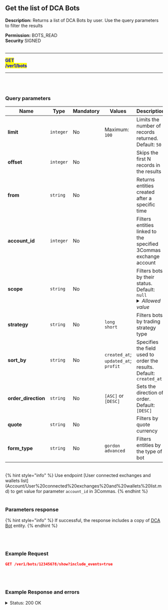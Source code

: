 ## Get the list of DCA Bots<br>

**Description:** Returns a list of DCA Bots by user. Use the query parameters to filter the results<br>

**Permission:** BOTS_READ<br>
**Security** SIGNED<br>
<br>

----------

<mark style="color:blue"><strong>GET<br>
<mark style="color:blue">**/ver1/bots**</strong>

----------

<br>
<br>

### Query parameters<br>

| Name | Type |	Mandatory |	Values	| Description|
|------|------|-----------|-----------------|------------|
|**limit** | `integer` | No |  Maximum: `100` | Limits the number of records returned.<br>Default: `50` |
|**offset** | `integer` | No |   | Skips the first N records in the results |
|**from** | `string` | No |   | Returns entities created after a specific time |
|**account_id** | `integer` | No |   | Filters entities linked to the specified 3Commas exchange account |
|**scope** | `string` | No |   | Filters bots by their status.<br>Default: `null` <details> <summary>_Allowed value_</summary> <dl><li>enable - returns bots where the state is active;<li>disabled - returns bots where the state is stopped;<li>`null` - returns all bots</dl></details>|
|**strategy**  | `string`| No | `long`<br>`short` | Filters bots by trading strategy type |
|**sort_by** | `string` | No | `created_at`;<br>`updated_at`;<br>`profit` | Specifies the field used to order the results.<br>Default: `created_at`| 
|**order_direction** | `string` | No | `[ASC]` or `[DESC]` | Sets the direction of order.<br>Default: `[DESC]` |
|**quote** | `string` | No |   | Filters by quote currency |
|**form_type** | `string` | No | `gordon`<br>`advanced`  | Filters entities by the type of bot |


<br>
{% hint style="info" %}
Use endpoint [User connected exchanges and wallets list](Account/User%20connected%20exchanges%20and%20wallets%20list.md) to get value for parameter <code>account_id</code> in 3Commas.
{% endhint %}
<br>
<br>

### Parameters response<br>

{% hint style="info" %}
If successful, the response includes a copy of [DCA Bot](./README.md) entity.
{% endhint %}

<br>
<br>

### Example Request<br>

```json
GET /ver1/bots/12345678/show?include_events=true
```
<br>
<br>

###  Example Response and errors<br>

<details>
<summary>Status: 200 OK</summary><br>

```json
[
    {
        "id": 15565014,
        "account_id": 32199203,
        "is_enabled": true,
        "max_safety_orders": 3,
        "active_safety_orders_count": 3,
        "pairs": [
            "USDT_ETH"
        ],
        "strategy_list": [
            {
                "options": {},
                "strategy": "nonstop"
            }
        ],
        "close_strategy_list": [
            {
                "options": {
                    "time": "3m",
                    "points": "70",
                    "time_period": "7",
                    "trigger_condition": "greater"
                },
                "strategy": "rsi"
            }
        ],
        "safety_strategy_list": [],
        "max_active_deals": 1,
        "active_deals_count": 1,
        "deletable?": false,
        "created_at": "2024-10-24T21:53:26.994Z",
        "updated_at": "2024-10-30T06:11:52.685Z",
        "trailing_enabled": null,
        "tsl_enabled": false,
        "deal_start_delay_seconds": null,
        "stop_loss_timeout_enabled": false,
        "stop_loss_timeout_in_seconds": 0,
        "disable_after_deals_count": null,
        "deals_counter": null,
        "allowed_deals_on_same_pair": null,
        "easy_form_supported": false,
        "close_deals_timeout": null,
        "url_secret": "bfbaf59b47",
        "take_profit_steps": [],
        "name": "20 oct number 2",
        "take_profit": "0.0",
        "min_profit_percentage": "2.0",
        "base_order_volume": "50.0",
        "safety_order_volume": "15.0",
        "safety_order_step_percentage": "1.0",
        "take_profit_type": "base",
        "min_profit_type": "base_order_volume",
        "type": "Bot::SingleBot",
        "martingale_volume_coefficient": "1.7",
        "martingale_step_coefficient": "4.0",
        "stop_loss_percentage": "0.0",
        "cooldown": "300",
        "btc_price_limit": "0.0",
        "strategy": "long",
        "min_volume_btc_24h": "0.0",
        "profit_currency": "quote_currency",
        "min_price": null,
        "max_price": null,
        "stop_loss_type": "stop_loss",
        "safety_order_volume_type": "quote_currency",
        "base_order_volume_type": "quote_currency",
        "account_name": "Paper Account 1251857",
        "trailing_deviation": "0.2",
        "finished_deals_profit_usd": "4.12902028",
        "finished_deals_count": "4",
        "leverage_type": "not_specified",
        "leverage_custom_value": null,
        "start_order_type": "limit",
        "active_deals_usd_profit": "-7.006519044",
        "reinvesting_percentage": "100.0",
        "risk_reduction_percentage": "0.0",
        "reinvested_volume_usd": null,
        "min_price_percentage": null,
        "max_price_percentage": null
    },
    ...
]
```
</details>